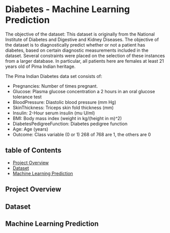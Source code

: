 # Diabetes - Machine Learning Prediction

The objective of the dataset:
This dataset is originally from the National Institute of Diabetes and Digestive and Kidney Diseases. The objective of the dataset is to diagnostically predict whether or not a patient has diabetes, based on certain diagnostic measurements included in the dataset. Several constraints were placed on the selection of these instances from a larger database. In particular, all patients here are females at least 21 years old of Pima Indian heritage.

The Pima Indian Diabetes data set consists of:
- Pregnancies: Number of times pregnant.
- Glucose: Plasma glucose concentration a 2 hours in an oral glucose tolerance test
- BloodPressure: Diastolic blood pressure (mm Hg)
- SkinThickness: Triceps skin fold thickness (mm)
- Insulin: 2-Hour serum insulin (mu U/ml)
- BMI: Body mass index (weight in kg/(height in m)^2)
- DiabetesPedigreeFunction: Diabetes pedigree function
- Age: Age (years)
- Outcome: Class variable (0 or 1) 268 of 768 are 1, the others are 0

## table of Contents
- [Project Overview](#project-overview)
- [Dataset](#dataset)
- [Machine Learning Prediction](#machine-learning-prediction)

## Project Overview

## Dataset

## Machine Learning Prediction
